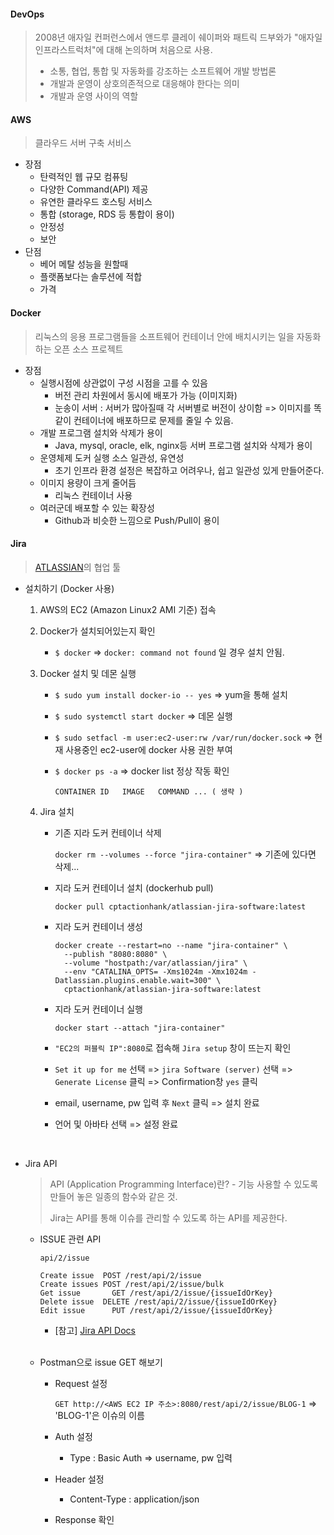 #### DevOps 

> 2008년 애자일 컨퍼런스에서 앤드루 클레이 쉐이퍼와 패트릭 드부와가 "애자일 인프라스트럭처"에 대해 논의하며 처음으로 사용.
>
> - 소통, 협업, 통합 및 자동화를 강조하는 소프트웨어 개발 방법론
> - 개발과 운영이 상호의존적으로 대응해야 한다는 의미
> - 개발과 운영 사이의 역할



#### AWS

> 클라우드 서버 구축 서비스

- 장점 
  - 탄력적인 웹 규모 컴퓨팅
  - 다양한 Command(API) 제공
  - 유연한 클라우드 호스팅 서비스
  - 통합 (storage, RDS 등 통합이 용이)
  - 안정성
  - 보안
- 단점
  - 베어 메탈 성능을 원할때 
  - 플랫폼보다는 솔루션에 적합
  - 가격



#### Docker

> 리눅스의 응용 프로그램들을 소프트웨어 컨테이너 안에 배치시키는 일을 자동화하는 오픈 소스 프로젝트

- 장점
  - 실행시점에 상관없이 구성 시점을 고를 수 있음
    - 버전 관리 차원에서 동시에 배포가 가능 (이미지화)
    - 눈송이 서버 : 서버가 많아질때 각 서버별로 버전이 상이함 => 이미지를 똑같이 컨테이너에 배포하므로 문제를 줄일 수 있음.
  - 개발 프로그램 설치와 삭제가 용이
    - Java, mysql, oracle, elk, nginx등 서버 프로그램 설치와 삭제가 용이
  - 운영체제 도커 실행 소스 일관성, 유연성
    - 초기 인프라 환경 설정은 복잡하고 어려우나, 쉽고 일관성 있게 만들어준다.
  - 이미지 용량이 크게 줄어듬
    - 리눅스 컨테이너 사용
  - 여러군데 배포할 수 있는 확장성
    - Github과 비슷한 느낌으로 Push/Pull이 용이



#### Jira

> [ATLASSIAN](https://www.atlassian.com/ko)의 협업 툴

- 설치하기 (Docker 사용)

  1. AWS의 EC2 (Amazon Linux2 AMI 기준) 접속

  2. Docker가 설치되어있는지 확인

     - `$ docker`  => `docker: command not found` 일 경우 설치 안됨.

  3. Docker 설치 및 데몬 실행

     - `$ sudo yum install docker-io -- yes`  => yum을 통해 설치

     - `$ sudo systemctl start docker` => 데몬 실행

     - `$ sudo setfacl -m user:ec2-user:rw /var/run/docker.sock` => 현재 사용중인 ec2-user에 docker 사용 권한 부여

     - `$ docker ps -a`  => docker list 정상 작동 확인

       ```
       CONTAINER ID   IMAGE   COMMAND ... ( 생략 )
       ```

  4. Jira 설치

     - 기존 지라 도커 컨테이너 삭제

       `docker rm --volumes --force "jira-container"` => 기존에 있다면 삭제...

     - 지라 도커 컨테이너 설치 (dockerhub pull)

       `docker pull cptactionhank/atlassian-jira-software:latest`

     - 지라 도커 컨테이너 생성

       ```
       docker create --restart=no --name "jira-container" \
         --publish "8080:8080" \
         --volume "hostpath:/var/atlassian/jira" \
         --env "CATALINA_OPTS= -Xms1024m -Xmx1024m -Datlassian.plugins.enable.wait=300" \
         cptactionhank/atlassian-jira-software:latest
       ```

     - 지라 도커 컨테이너 실행

       `docker start --attach "jira-container"`

     - `"EC2의 퍼블릭 IP":8080`로 접속해 `Jira setup` 창이 뜨는지 확인

     - `Set it up for me` 선택 => `jira Software (server)`  선택 => `Generate License` 클릭 => Confirmation창 `yes` 클릭
     - email, username, pw 입력 후 `Next` 클릭 => 설치 완료
     - 언어 및 아바타 선택 => 설정 완료

     <br>

- Jira API

  > API (Application Programming Interface)란? - 기능 사용할 수 있도록 만들어 놓은 일종의 함수와 같은 것. 
  >
  > Jira는 API를 통해 이슈를 관리할 수 있도록 하는 API를 제공한다.

  - ISSUE 관련 API

    ```
    api/2/issue
    
    Create issue  POST /rest/api/2/issue
    Create issues POST /rest/api/2/issue/bulk
    Get issue 		GET /rest/api/2/issue/{issueIdOrKey}
    Delete issue  DELETE /rest/api/2/issue/{issueIdOrKey}
    Edit issue		PUT /rest/api/2/issue/{issueIdOrKey}
    ```

    - [참고] [Jira API Docs](https://docs.atlassian.com/software/jira/docs/api/REST/8.4.2/)

    <br>

  - Postman으로 issue GET 해보기

    - Request 설정

      `GET http://<AWS EC2 IP 주소>:8080/rest/api/2/issue/BLOG-1` => 'BLOG-1'은 이슈의 이름

    - Auth 설정

      - Type : Basic Auth => username, pw 입력

    - Header 설정

      - Content-Type : application/json

    - Response 확인

    

